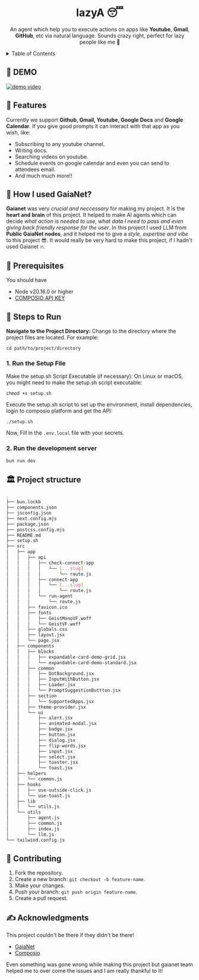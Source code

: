 <h1 align="center">lazyA 😴</h1>
<p align="center">An agent which help you to execute actions on apps like <b>Youtube</b>, <b>Gmail</b>, <b>GitHub</b>, etc via natural language. Sounds crazy right, perfect for lazy people like me 🤭</p>

<!-- TABLE OF CONTENTS -->
<details>
  <summary>Table of Contents</summary>
  <ol>
    <li><a href="#-demo">Demo</a></li>
    <li><a href="#-features">Features</a></li>
    <li><a href="#-how-i-used-gaianet">How I Used GaiaNet?</a></li>
    <li>
      <span>Getting Started</span>
      <ul>
        <li><a href="#-prerequisites">Prerequisites</a></li>
        <li><a href="#-steps-to-run">Steps to Run</a></li>
      </ul>
    </li>
    <li><a href="#%EF%B8%8F-project-structure">Project Structure</a></li>
    <li><a href="#-contributing">Contributing</a></li>
    <li><a href="#-acknowledgments">Acknowledgments<a/></li>
  </ol>
</details>

## 🎥 DEMO
[![demo video](https://cdn.loom.com/sessions/thumbnails/f7cded69452940febdef5de0c7bb038b-c7bbe3ea58995819-full-play.gif)](https://www.loom.com/share/f7cded69452940febdef5de0c7bb038b?sid=d9f04d11-f69b-440a-b7fa-00fe37a8bc28)

## 📙 Features
Currently we support **Github, Gmail, Youtube, Google Docs** and **Google Calendar**. If you give good prompts it can interact with that app as you wish, like:

- Subscribing to any youtube channel.
- Writing docs.
- Searching videos on youtube.
- Schedule events on google calendar and even you can send to attendees email.
- And much much more!!

## 🤔 How I used GaiaNet?
**Gaianet** was very _crucial and neccessary_ for making my project. It is the **heart and brain** of this project. It helped to make AI agents which can decide _what action is needed to use, what data I need to pass and even giving back friendly response for the user_. In this project I used LLM from **Public GaiaNet nodes**, and it helped me to give a _style, expertise and vibe_ to this project 😎. It would really be very hard to make this project, if I hadn't used Gaianet 🔥.

## 🫳 Prerequisites
You should have

- Node v20.16.0 or higher
- [COMPOSIO API KEY](https://docs.composio.dev/patterns/howtos/get_api_key)

## 👣 Steps to Run
**Navigate to the Project Directory:**
Change to the directory where the project files are located. For example:
```shell
cd path/to/project/directory
```

### 1. Run the Setup File
Make the setup.sh Script Executable (if necessary):
On Linux or macOS, you might need to make the setup.sh script executable:
```shell
chmod +x setup.sh
```
Execute the setup.sh script to set up the environment, install dependencies, login to composio platform and 
get the API:
```shell
./setup.sh
```
Now, Fill in the `.env.local` file with your secrets.

### 2. Run the development server
```shell
bun run dev
```

## 🏛️ Project structure

```bash
.
├── bun.lockb
├── components.json
├── jsconfig.json
├── next.config.mjs
├── package.json
├── postcss.config.mjs
├── README.md
├── setup.sh
├── src
│   ├── app
│   │   ├── api
│   │   │   ├── check-connect-app
│   │   │   │   └── [...slug]
│   │   │   │       └── route.js
│   │   │   ├── connect-app
│   │   │   │   └── [...slug]
│   │   │   │       └── route.js
│   │   │   └── run-agent
│   │   │       └── route.js
│   │   ├── favicon.ico
│   │   ├── fonts
│   │   │   ├── GeistMonoVF.woff
│   │   │   └── GeistVF.woff
│   │   ├── globals.css
│   │   ├── layout.jsx
│   │   └── page.jsx
│   ├── components
│   │   ├── blocks
│   │   │   ├── expandable-card-demo-grid.jsx
│   │   │   └── expandable-card-demo-standard.jsx
│   │   ├── common
│   │   │   ├── DotBackground.jsx
│   │   │   ├── InputWithButton.jsx
│   │   │   ├── Loader.jsx
│   │   │   └── PromptSuggestionButtton.jsx
│   │   ├── section
│   │   │   └── SupportedApps.jsx
│   │   ├── theme-provider.jsx
│   │   └── ui
│   │       ├── alert.jsx
│   │       ├── animated-modal.jsx
│   │       ├── badge.jsx
│   │       ├── button.jsx
│   │       ├── dialog.jsx
│   │       ├── flip-words.jsx
│   │       ├── input.jsx
│   │       ├── select.jsx
│   │       ├── toaster.jsx
│   │       └── toast.jsx
│   ├── helpers
│   │   └── common.js
│   ├── hooks
│   │   ├── use-outside-click.js
│   │   └── use-toast.js
│   ├── lib
│   │   └── utils.js
│   └── utils
│       ├── agent.js
│       ├── common.js
│       ├── index.js
│       └── llm.js
└── tailwind.config.js
```

## 🤗 Contributing
1. Fork the repository.
2. Create a new branch: `git checkout -b feature-name`.
3. Make your changes.
4. Push your branch: `git push origin feature-name`.
5. Create a pull request.

## ✍ Acknowledgments
This project couldn't be there if they didn't be there!
- [GaiaNet](https://www.gaianet.ai/)
- [Composio](https://composio.dev/)

Even something was gone wrong while making this project but gaianet team helped me to over come the issues and I am really thankful to it!
